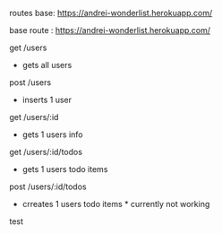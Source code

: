routes 
base: https://andrei-wonderlist.herokuapp.com/

base route : https://andrei-wonderlist.herokuapp.com/

get /users

* gets all users

post /users
* inserts 1 user

get /users/:id
* gets 1 users info 

get /users/:id/todos
* gets 1 users todo items 

post /users/:id/todos
* crreates 1 users todo items * currently not working 


test